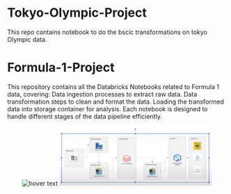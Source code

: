 # Tokyo-Olympic-Project
This repo contains notebook to do the bscic transformations on tokyo Olympic data.
# Formula-1-Project
This repository contains all the Databricks Notebooks related to Formula 1 data, covering:  Data ingestion processes to extract raw data. Data transformation steps to clean and format the data. Loading the transformed data into storage container for analysis. Each notebook is designed to handle different stages of the data pipeline efficiently.

<p align="center">
  <img src="your_relative_path_here" width="350" title="hover text">
  <img src="Tokyo-Olympic/Screenshot 2024-08-16 181245.png" width="350" alt="accessibility text">
</p>
